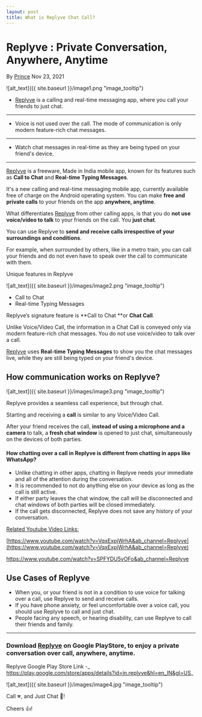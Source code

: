 ```yaml
---
layout: post
title: What is Replyve Chat Call?
---
```

# Replyve : Private Conversation, Anywhere, Anytime

By [Prince](https://www.linkedin.com/in/prince-kumar-5497p/) Nov 23, 2021

![alt_text]({{ site.baseurl }}/image1.png "image_tooltip")




* [Replyve](https://play.google.com/store/apps/details?id=in.replyve&hl=en_IN&gl=US) is a calling and real-time messaging app, where you call your friends to just chat.

---

* Voice is not used over the call. The mode of communication is only modern feature-rich chat messages.

---

* Watch chat messages in real-time as they are being typed on your friend's device.

---


[Replyve](https://play.google.com/store/apps/details?id=in.replyve&hl=en_IN&gl=US) is a freeware, Made in India mobile app, known for its features such as **Call to Chat** and **Real-time Typing Messages**.

It's a new calling and real-time messaging mobile app, currently available free of charge on the Android operating system. You can make **free and private calls** to your friends on the app **anywhere, anytime**.

What differentiates [Replyve](https://play.google.com/store/apps/details?id=in.replyve&hl=en_IN&gl=US) from other calling apps, is that you do **not use voice/video to talk** to your friends on the call. You **just chat**.

You can use Replyve to **send and receive calls irrespective of your surroundings and conditions**.

For example, when surrounded by others, like in a metro train, you can call your friends and do not even have to speak over the call to communicate with them.

Unique features in Replyve



![alt_text]({{ site.baseurl }}/images/image2.png "image_tooltip")




* Call to Chat
* Real-time Typing Messages

Replyve’s signature feature is **Call to Chat **or **Chat Call**.

Unlike Voice/Video Call, the information in a Chat Call is conveyed only via modern feature-rich chat messages. You do not use voice/video to talk over a call.

[Replyve](https://play.google.com/store/apps/details?id=in.replyve&hl=en_IN&gl=US) uses **Real-time Typing Messages** to show you the chat messages live, while they are still being typed on your friend's device.


## How communication works on Replyve?


![alt_text]({{ site.baseurl }}/images/image3.png "image_tooltip")


Replyve provides a seamless call experience, but through chat.

Starting and receiving a **call** is similar to any Voice/Video Call.

After your friend receives the call, **instead of using a microphone and a camera** to talk, a **fresh chat window** is opened to just chat, simultaneously on the devices of both parties.


#### **How chatting over a call in Replyve is different from chatting in apps like WhatsApp?**



* Unlike chatting in other apps, chatting in Replyve needs your immediate and all of the attention during the conversation.
* It is recommended to not do anything else on your device as long as the call is still active.
* If either party leaves the chat window, the call will be disconnected and chat windows of both parties will be closed immediately.
* If the call gets disconnected, Replyve does not save any history of your conversation.

<span style="text-decoration:underline;">Related Youtube Video Links:</span>

[https://www.youtube.com/watch?v=VqxExpjWrhA&ab_channel=Replyve](https://www.youtube.com/watch?v=VqxExpjWrhA&ab_channel=Replyve)

<span style="text-decoration:underline;">https://www.youtube.com/watch?v=SPFYDU5vOFo&ab_channel=Replyve</span>


## Use Cases of Replyve



* When you, or your friend is not in a condition to use voice for talking over a call, use Replyve to send and receive calls.
* If you have phone anxiety, or feel uncomfortable over a voice call, you should use Replyve to call and just chat.
* People facing any speech, or hearing disability, can use Replyve to call their friends and family.


---


### Download [Replyve](https://play.google.com/store/apps/details?id=in.replyve&hl=en_IN&gl=US) on Google PlayStore, to enjoy a private conversation over call, anywhere, anytime.

Replyve Google Play Store Link -_ <span style="text-decoration:underline;">https://play.google.com/store/apps/details?id=in.replyve&hl=en_IN&gl=US</span>_


![alt_text]({{ site.baseurl }}/images/image4.jpg "image_tooltip")


Call 🕿, and Just Chat 💬!

Cheers 👍!
